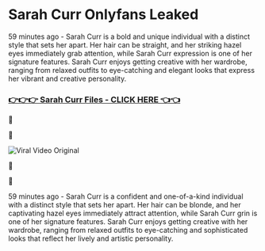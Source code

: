 # Sarah Curr Onlyfans Leaked

<p>59 minutes ago - Sarah Curr is a bold and unique individual with a distinct style that sets her apart. Her hair can be straight, and her striking hazel eyes immediately grab attention, while Sarah Curr expression is one of her signature features. Sarah Curr enjoys getting creative with her wardrobe, ranging from relaxed outfits to eye-catching and elegant looks that express her vibrant and creative personality.</p><p>
<h3><a href="https://fansleaks.com-getfree.pro/sarah-curr" rel="nofollow">👉👉👉 Sarah Curr Files - CLICK HERE 👈👈</a></h3>
<p>🔻</p>
<p>🔻</p> <p>
<a href="https://fansleaks.com-getfree.pro/sarah-curr" rel="nofollow"><img src="https://i.imgur.com/0ZbtXZ5.gif" alt="Viral Video Original" style="max-width: 100%; display: inline-block;" data-target="animated-image.originalImage"></a>
<p>🔻</p>
<p>🔻</p> <p>59 minutes ago - Sarah Curr is a confident and one-of-a-kind individual with a distinct style that sets her apart. Her hair can be blonde, and her captivating hazel eyes immediately attract attention, while Sarah Curr grin is one of her signature features. Sarah Curr enjoys getting creative with her wardrobe, ranging from relaxed outfits to eye-catching and sophisticated looks that reflect her lively and artistic personality.</p>